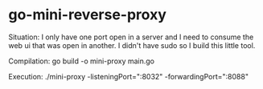 # go-mini-reverse-proxy
Situation: I only have one port open in a server and I need to consume the web ui that was open in another. I didn't have sudo so I build this little tool.

Compilation: go build -o mini-proxy main.go

Execution: ./mini-proxy -listeningPort=":8032" -forwardingPort=":8088"
